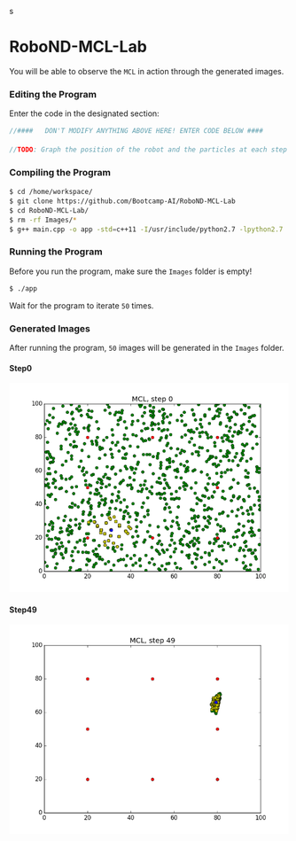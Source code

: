 s
# RoboND-MCL-Lab
You will be able to observe the `MCL` in action through the generated images. 

### Editing the Program
Enter the code in the designated section:
```C++
//####   DON'T MODIFY ANYTHING ABOVE HERE! ENTER CODE BELOW ####
		
//TODO: Graph the position of the robot and the particles at each step 
```

### Compiling the Program
```sh
$ cd /home/workspace/
$ git clone https://github.com/Bootcamp-AI/RoboND-MCL-Lab
$ cd RoboND-MCL-Lab/
$ rm -rf Images/*
$ g++ main.cpp -o app -std=c++11 -I/usr/include/python2.7 -lpython2.7
```

### Running the Program
Before you run the program, make sure the `Images` folder is empty!
```sh
$ ./app
```
Wait for the program to iterate `50` times.

### Generated Images
After running the program, `50` images will be generated in the `Images` folder.
#### Step0
![alt text](Images/Step0.png)
#### Step49
![alt text](Images/Step49.png)

